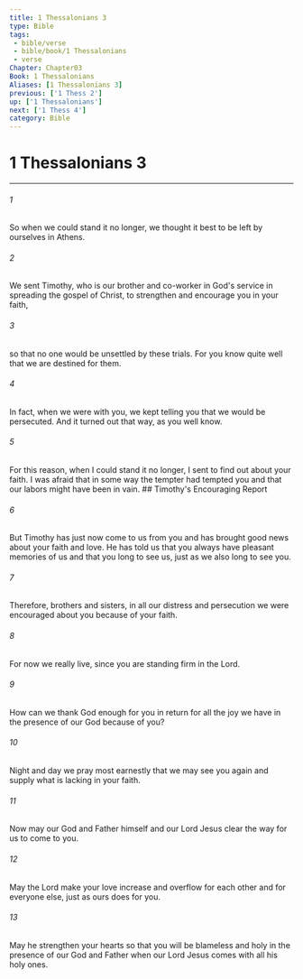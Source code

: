 ```yaml
---
title: 1 Thessalonians 3
type: Bible
tags:
 - bible/verse
 - bible/book/1 Thessalonians
 - verse
Chapter: Chapter03
Book: 1 Thessalonians
Aliases: [1 Thessalonians 3]
previous: ['1 Thess 2']
up: ['1 Thessalonians']
next: ['1 Thess 4']
category: Bible
---
```

# 1 Thessalonians 3

***


###### 1 
So when we could stand it no longer, we thought it best to be left by ourselves in Athens. 

###### 2 
We sent Timothy, who is our brother and co-worker in God's service in spreading the gospel of Christ, to strengthen and encourage you in your faith, 

###### 3 
so that no one would be unsettled by these trials. For you know quite well that we are destined for them. 

###### 4 
In fact, when we were with you, we kept telling you that we would be persecuted. And it turned out that way, as you well know. 

###### 5 
For this reason, when I could stand it no longer, I sent to find out about your faith. I was afraid that in some way the tempter had tempted you and that our labors might have been in vain. ## Timothy's Encouraging Report 

###### 6 
But Timothy has just now come to us from you and has brought good news about your faith and love. He has told us that you always have pleasant memories of us and that you long to see us, just as we also long to see you. 

###### 7 
Therefore, brothers and sisters, in all our distress and persecution we were encouraged about you because of your faith. 

###### 8 
For now we really live, since you are standing firm in the Lord. 

###### 9 
How can we thank God enough for you in return for all the joy we have in the presence of our God because of you? 

###### 10 
Night and day we pray most earnestly that we may see you again and supply what is lacking in your faith. 

###### 11 
Now may our God and Father himself and our Lord Jesus clear the way for us to come to you. 

###### 12 
May the Lord make your love increase and overflow for each other and for everyone else, just as ours does for you. 

###### 13 
May he strengthen your hearts so that you will be blameless and holy in the presence of our God and Father when our Lord Jesus comes with all his holy ones. 
